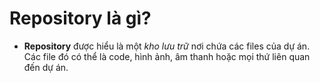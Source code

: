 # Repository là gì?

- **Repository** được hiểu là một *kho lưu trữ* nơi chứa các files của dự án. 
Các file đó có thể là code, hình ảnh, âm thanh hoặc mọi thứ liên quan đến dự án.